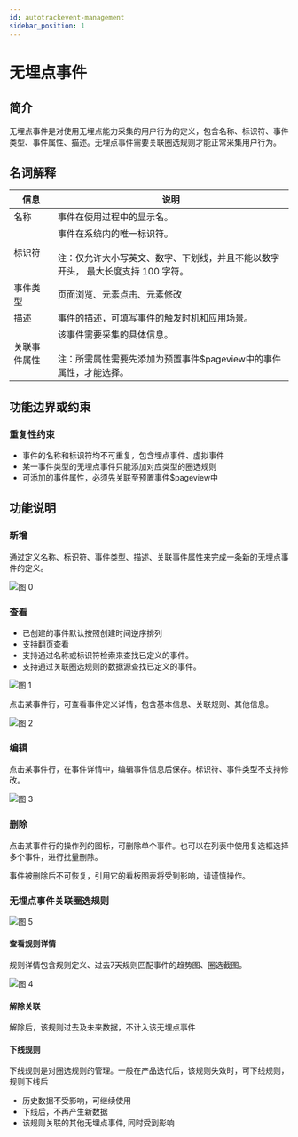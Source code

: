```yaml
---
id: autotrackevent-management
sidebar_position: 1
---
```


# 无埋点事件

## 简介[](#jian-jie)

无埋点事件是对使用无埋点能力采集的用户行为的定义，包含名称、标识符、事件类型、事件属性、描述。无埋点事件需要关联圈选规则才能正常采集用户行为。

## 名词解释[](#ming-ci-jie-shi)

| 信息 | 说明 |
| --- | ---- |
| 名称 | 事件在使用过程中的显示名。 |
| 标识符 | 事件在系统内的唯一标识符。<br></br>注：仅允许大小写英文、数字、下划线，并且不能以数字开头， 最大长度支持 100 字符。 |
| 事件类型  | 页面浏览、元素点击、元素修改 |                                                                                     |
| 描述 | 事件的描述，可填写事件的触发时机和应用场景。                                                                        |
| 关联事件属性 | 该事件需要采集的具体信息。<br></br>注：所需属性需要先添加为预置事件$pageview中的事件属性，才能选择。                                   |

## 功能边界或约束[](#gong-neng-bian-jie-huo-yue-shu)

### 重复性约束[](#zhong-fu-xing-yue-shu)

* 事件的名称和标识符均不可重复，包含埋点事件、虚拟事件
* 某一事件类型的无埋点事件只能添加对应类型的圈选规则
* 可添加的事件属性，必须先关联至预置事件$pageview中

## 功能说明[](#gong-neng-shuo-ming)

### 新增

通过定义名称、标识符、事件类型、描述、关联事件属性来完成一条新的无埋点事件的定义。

![图 0](/img/chuangjian_autotrackevent-management.png)  

### 查看

* 已创建的事件默认按照创建时间逆序排列
* 支持翻页查看
* 支持通过名称或标识符检索来查找已定义的事件。
* 支持通过关联圈选规则的数据源查找已定义的事件。

![图 1](/img/shijianliebiao_autotrackevent-management.png)  

点击某事件行，可查看事件定义详情，包含基本信息、关联规则、其他信息。

![图 2](/img/xiangqing_autotrackevent-management.png)  

### 编辑[](#xiu-gai)

点击某事件行，在事件详情中，编辑事件信息后保存。标识符、事件类型不支持修改。

![图 3](/img/bianji_autotrackevent-management.png)  

### 删除[](#shan-chu)

点击某事件行的操作列的图标，可删除单个事件。也可以在列表中使用复选框选择多个事件，进行批量删除。

事件被删除后不可恢复，引用它的看板图表将受到影响，请谨慎操作。

### 无埋点事件关联圈选规则

![图 5](/img/guanlianguize_autotrackevent-management.png)  

#### 查看规则详情

规则详情包含规则定义、过去7天规则匹配事件的趋势图、圈选截图。

![图 4](/img/guizexiangqing_autotrackevent-management.png)  

#### 解除关联

解除后，该规则过去及未来数据，不计入该无埋点事件

#### 下线规则

下线规则是对圈选规则的管理。一般在产品迭代后，该规则失效时，可下线规则，规则下线后

* 历史数据不受影响，可继续使用
* 下线后，不再产生新数据
* 该规则关联的其他无埋点事件, 同时受到影响




